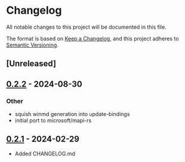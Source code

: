 # Changelog
All notable changes to this project will be documented in this file.

The format is based on [Keep a Changelog](https://keepachangelog.com/en/1.0.0/),
and this project adheres to [Semantic Versioning](https://semver.org/spec/v2.0.0.html).

## [Unreleased]

## [0.2.2](https://github.com/microsoft/mapi-rs/compare/outlook-mapi-stub-v0.2.1...outlook-mapi-stub-v0.2.2) - 2024-08-30

### Other
- squish winmd generation into update-bindings
- initial port to microsoft/mapi-rs

## [0.2.1](https://github.com/wravery/mapi-rs/compare/outlook-mapi-stub-v0.2.0...outlook-mapi-stub-v0.2.1) - 2024-02-29
- Added CHANGELOG.md

